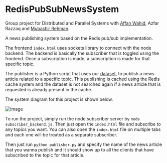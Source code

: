 # RedisPubSubNewsSystem

Group project for Distributed and Parallel Systems with [Affan Wahid](https://www.linkedin.com/in/muhammad-affan-wahid/), Azfar Razzaq and [Mubashir Rehman](https://www.linkedin.com/in/mubashir-rehman/).

A news publishing system based on the Redis pub/sub implementation.

The frontend `index.html` uses sockets library to connect with the node backend. The backend is basically the subscriber that is toggled using the frontend. Once a subscription is made, a subscription is made for that specific topic. 

The publisher is a Python script that uses our [dataset](https://www.kaggle.com/datasets/amananandrai/ag-news-classification-dataset), to publish a news article related to a specific topic. This publishing is cached using the Redis cache system and the dataset is not searched again if a news article that is requested is already present in the cache. 

The system diagram for this project is shown below.

![image](https://user-images.githubusercontent.com/39828020/216795743-311fcfc2-4e6d-4e9e-84a3-4e0639664122.png)

To run the project, simply run the node subscriber server by `node subscriber_backend.js`. Then just open the `index.html` file and subscribe to any topics you want. You can also open the `index.html` file on multiple tabs and each one will be treated as a separate subscriber. 

Then just run `python publisher.py` and specify the name of the news article that you wanna publish and it should show up to all the clients that have subscribed to the topic for that article.
